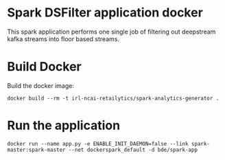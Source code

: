 # Spark DSFilter application docker
This spark application performs one single job of filtering out deepstream
kafka streams into floor based streams.

# Build Docker
Build the docker image:
```
docker build --rm -t irl-ncai-retailytics/spark-analytics-generator .
```

# Run the application
```docker run --name app.py -e ENABLE_INIT_DAEMON=false --link spark-master:spark-master --net dockerspark_default -d bde/spark-app```